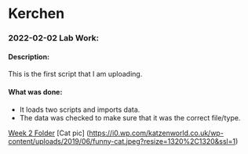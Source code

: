 # Kerchen

### 2022-02-02 Lab Work:
#### Description:
  This is the first script that I am uploading. 

#### What was done:
* It loads two scripts and imports data. 
* The data was checked to make sure that it was the correct file/type.
  
[Week 2 Folder](https://github.com/Biol551-CSUN/Kerchen/tree/main/Week_02)
[Cat pic] (https://i0.wp.com/katzenworld.co.uk/wp-content/uploads/2019/06/funny-cat.jpeg?resize=1320%2C1320&ssl=1)

